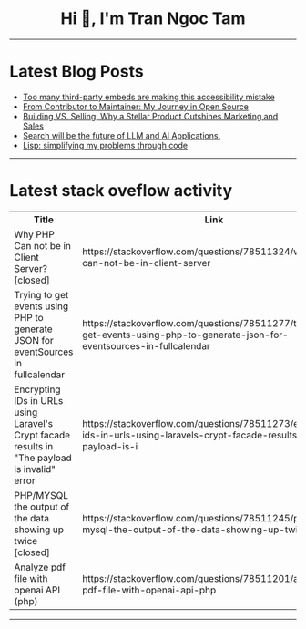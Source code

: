 <h1 align="center">Hi 👋, I'm Tran Ngoc Tam</h1>

---

# Latest Blog Posts 
<!-- BLOG-POST-LIST:START -->
- [Too many third-party embeds are making this accessibility mistake](https://dev.to/robole/too-many-third-party-embeds-are-making-this-accessibility-mistake-3h7l)
- [From Contributor to Maintainer: My Journey in Open Source](https://dev.to/adiatiayu/from-contributor-to-maintainer-my-journey-in-open-source-1lif)
- [Building VS. Selling: Why a Stellar Product Outshines Marketing and Sales](https://dev.to/drpraze/building-vs-selling-why-a-stellar-product-outshines-marketing-and-sales-514f)
- [Search will be the future of LLM and AI Applications.](https://dev.to/srbhr/search-will-be-the-future-of-llm-and-ai-applications-26fl)
- [Lisp: simplifying my problems through code](https://dev.to/veer66/lisp-simplifying-my-problems-through-code-19d3)
<!-- BLOG-POST-LIST:END -->

---

# Latest stack oveflow activity
<table>
  <tr><th>Title</th><th>Link</th></tr>
  <!-- STACKOVERFLOW:START --><tr><td>Why PHP Can not be in Client Server? [closed]</td><td>https://stackoverflow.com/questions/78511324/why-php-can-not-be-in-client-server</td></tr><tr><td>Trying to get events using PHP to generate JSON for eventSources in fullcalendar</td><td>https://stackoverflow.com/questions/78511277/trying-to-get-events-using-php-to-generate-json-for-eventsources-in-fullcalendar</td></tr><tr><td>Encrypting IDs in URLs using Laravel&#39;s Crypt facade results in &quot;The payload is invalid&quot; error</td><td>https://stackoverflow.com/questions/78511273/encrypting-ids-in-urls-using-laravels-crypt-facade-results-in-the-payload-is-i</td></tr><tr><td>PHP/MYSQL the output of the data showing up twice [closed]</td><td>https://stackoverflow.com/questions/78511245/php-mysql-the-output-of-the-data-showing-up-twice</td></tr><tr><td>Analyze pdf file with openai API &lpar;php&rpar;</td><td>https://stackoverflow.com/questions/78511201/analyze-pdf-file-with-openai-api-php</td></tr><!-- STACKOVERFLOW:END -->
</table>

---


